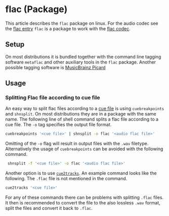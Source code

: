 # flac (Package)

This article describes the `flac` package on linux.
For the audio codec see the [flac entry](../flac_(codec).md)
`flac` is a package to work with the [flac codec](../flac_(codec).md).

## Setup

On most distributions it is bundled together with the command line tagging
software `metaflac` and other auxiliary tools in the `flac` package.
Another possible tagging software is [MusicBrainz Picard](../picard.md)

## Usage

### Splitting Flac file according to cue file

An easy way to split flac files according to a [cue file](../cue_sheet.md) is
using `cuebreakpoints` and `shnsplit`.
On most distributions they are in a package with the same name.
The following line of shell command splits a flac file according to a cue file.
The `-o` tag specifies the output file format.

```sh
cuebreakpoints '<cue file>' | shnsplit -o flac '<audio flac file>'
```

Omitting of the `-o` flag will result in output files with the `.wav` filetype.
Alternatively the usage of `cuebreakpoints` can be avoided with the following
command.

```sh
 shnsplit -f '<cue file>' -o flac '<audio flac file>'
```

Another option is to use [`cue2tracks`](https://github.com/ar-lex/cue2tracks).
An example command looks like the following.
The `.flac` file is not mentioned in the command.

```sh
cue2tracks '<cue file>'
```

For any of these commands there can be problems with splitting `.flac` files.
It then is recommended to convert the file to the also lossless `.wav` format,
split the files and convert it back to `.flac`.
